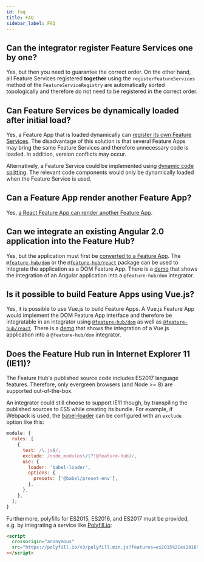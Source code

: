 ```yaml
---
id: faq
title: FAQ
sidebar_label: FAQ
---
```


## Can the integrator register Feature Services one by one?

Yes, but then you need to guarantee the correct order. On the other hand, all
Feature Services registered **together** using the `registerFeatureServices`
method of the `FeatureServiceRegistry` are automatically sorted topologically
and therefore do not need to be registered in the correct order.

## Can Feature Services be dynamically loaded after initial load?

Yes, a Feature App that is loaded dynamically can [register its own Feature
Services][own-feature-service-definitions]. The disadvantage of this solution is
that several Feature Apps may bring the same Feature Services and therefore
unnecessary code is loaded. In addition, version conflicts may occur.

Alternatively, a Feature Service could be implemented using [dynamic code
splitting][dynamic-code-splitting]. The relevant code components would only be
dynamically loaded when the Feature Service is used.

## Can a Feature App render another Feature App?

Yes, [a React Feature App can render another Feature
App][feature-app-in-feature-app].

## Can we integrate an existing Angular 2.0 application into the Feature Hub?

Yes, but the application must first be [converted to a Feature
App][writing-a-feature-app]. The [`@feature-hub/dom`][dom-api] or the
[`@feature-hub/react`][react-api] package can be used to integrate the
application as a DOM Feature App. There is a [demo][angular-feature-app] that
shows the integration of an Angular application into a `@feature-hub/dom`
integrator.

## Is it possible to build Feature Apps using Vue.js?

Yes, it is possible to use Vue.js to build Feature Apps. A Vue.js Feature App
would implement the DOM Feature App interface and therefore be integratable in
an integrator using [`@feature-hub/dom`][dom-api] as well as
[`@feature-hub/react`][react-api]. There is a [demo][vue-feature-app] that shows
the integration of a Vue.js application into a `@feature-hub/dom` integrator.

## Does the Feature Hub run in Internet Explorer 11 (IE11)?

The Feature Hub's published source code includes ES2017 language features.
Therefore, only evergreen browsers (and Node >= 8) are supported out-of-the-box.

An integrator could still choose to support IE11 though, by transpiling the
published sources to ES5 while creating its bundle. For example, if Webpack is
used, the [babel-loader][] can be configured with an `exclude` option like this:

```js
module: {
  rules: [
    {
      test: /\.js$/,
      exclude: /node_modules\/(?!@feature-hub)/,
      use: {
        loader: 'babel-loader',
        options: {
          presets: ['@babel/preset-env'],
        },
      },
    },
  ];
}
```

Furthermore, polyfills for ES2015, ES2016, and ES2017 must be provided, e.g. by
integrating a service like [Polyfill.io][]:

```html
<script
  crossorigin="anonymous"
  src="https://polyfill.io/v3/polyfill.min.js?features=es2015%2Ces2016%2Ces2017"
></script>
```

[angular-feature-app]: https://github.com/feature-hub/angular-feature-app
[dom-api]: /api/modules/dom.html
[dom-feature-app]: /docs/guides/writing-a-feature-app#dom-feature-app
[dynamic-code-splitting]:
  /docs/guides/reducing-the-bundle-size#dynamic-code-splitting-with-webpack
[own-feature-service-definitions]:
  /docs/guides/writing-a-feature-app#ownfeatureservicedefinitions
[react-api]: /api/modules/react.html
[writing-a-feature-app]: /docs/guides/writing-a-feature-app
[vue-feature-app]: https://github.com/feature-hub/vue-feature-app
[feature-app-in-feature-app]: /docs/guides/feature-app-in-feature-app
[polyfill.io]: https://polyfill.io/v3/
[babel-loader]: https://github.com/babel/babel-loader
